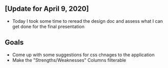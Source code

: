 ## [Update for April 9, 2020] 
  * Today I took some time to reread the design doc and assess what I can get done for the final presentation 
## Goals 
  * Come up with some suggestions for css chnages to the application 
  * Make the "Strengths/Weaknesses" Columns filterable 
